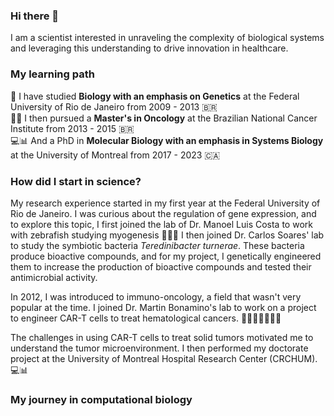 ### Hi there 👋


I am a scientist interested in unraveling the complexity of biological systems and leveraging this understanding to drive innovation in healthcare.

### My learning path 
🧬 I have studied **Biology with an emphasis on Genetics** at the Federal University of Rio de Janeiro from 2009 - 2013 🇧🇷  
🧫🦠 I then pursued a **Master's in Oncology** at the Brazilian National Cancer Institute from 2013 - 2015 🇧🇷  
💻📊 And a PhD in **Molecular Biology with an emphasis in Systems Biology** at the University of Montreal from 2017 - 2023 🇨🇦  


### How did I start in science?
My research experience started in my first year at the Federal University of Rio de Janeiro.
I was curious about the regulation of gene expression, and to explore this topic, I first joined the lab of Dr. Manoel Luis Costa to work with zebrafish studying myogenesis 🐠🔬💪
I then joined Dr. Carlos Soares' lab to study the symbiotic bacteria *Teredinibacter turnerae*. These bacteria produce bioactive compounds, and for my project, I genetically engineered them to increase the production of bioactive compounds and tested their antimicrobial activity.  

In 2012, I was introduced to immuno-oncology, a field that wasn't very popular at the time. I joined Dr. Martin Bonamino's lab to work on a project to engineer CAR-T cells to treat hematological cancers. 👩🏻‍🔬🧬🧫🦠🐭

The challenges in using CAR-T cells to treat solid tumors motivated me to understand the tumor microenvironment. I then performed my doctorate project at the University of Montreal Hospital Research Center (CRCHUM). 💻📊

### My journey in computational biology
 
<!--
**carneiro-m/carneiro-m** is a ✨ _special_ ✨ repository because its `README.md` (this file) appears on your GitHub profile.

Here are some ideas to get you started:

- 🔭 I’m currently working on ...
- 🌱 I’m currently learning ...
- 👯 I’m looking to collaborate on ...
- 🤔 I’m looking for help with ...
- 💬 Ask me about ...
- 📫 How to reach me: ...
- 😄 Pronouns: ...
- ⚡ Fun fact: ...
-->
